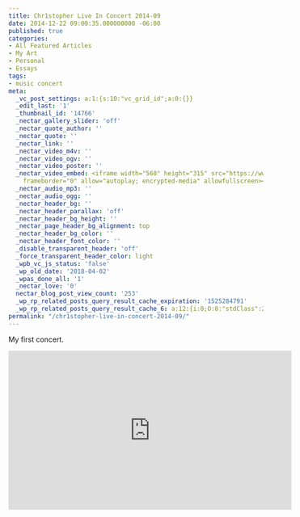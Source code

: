 ```yaml
---
title: Chr1stopher Live In Concert 2014-09
date: 2014-12-22 09:00:35.000000000 -06:00
published: true
categories:
- All Featured Articles
- My Art
- Personal
- Essays
tags:
- music concert
meta:
  _vc_post_settings: a:1:{s:10:"vc_grid_id";a:0:{}}
  _edit_last: '1'
  _thumbnail_id: '14766'
  _nectar_gallery_slider: 'off'
  _nectar_quote_author: ''
  _nectar_quote: ''
  _nectar_link: ''
  _nectar_video_m4v: ''
  _nectar_video_ogv: ''
  _nectar_video_poster: ''
  _nectar_video_embed: <iframe width="560" height="315" src="https://www.youtube.com/embed/xhleSGi6Vy4"
    frameborder="0" allow="autoplay; encrypted-media" allowfullscreen></iframe>
  _nectar_audio_mp3: ''
  _nectar_audio_ogg: ''
  _nectar_header_bg: ''
  _nectar_header_parallax: 'off'
  _nectar_header_bg_height: ''
  _nectar_page_header_bg_alignment: top
  _nectar_header_bg_color: ''
  _nectar_header_font_color: ''
  _disable_transparent_header: 'off'
  _force_transparent_header_color: light
  _wpb_vc_js_status: 'false'
  _wp_old_date: '2018-04-02'
  _wpas_done_all: '1'
  _nectar_love: '0'
  nectar_blog_post_view_count: '253'
  _wp_rp_related_posts_query_result_cache_expiration: '1525284791'
  _wp_rp_related_posts_query_result_cache_6: a:12:{i:0;O:8:"stdClass":2:{s:7:"post_id";s:5:"14762";s:5:"score";s:17:"90.11205560560762";}i:1;O:8:"stdClass":2:{s:7:"post_id";s:4:"4414";s:5:"score";s:16:"65.2421990569843";}i:2;O:8:"stdClass":2:{s:7:"post_id";s:5:"14771";s:5:"score";s:17:"24.86985654862332";}i:3;O:8:"stdClass":2:{s:7:"post_id";s:5:"14768";s:5:"score";s:17:"24.86985654862332";}i:4;O:8:"stdClass":2:{s:7:"post_id";s:5:"14751";s:5:"score";s:17:"24.86985654862332";}i:5;O:8:"stdClass":2:{s:7:"post_id";s:2:"39";s:5:"score";s:18:"10.394229722077748";}i:6;O:8:"stdClass":2:{s:7:"post_id";s:4:"9312";s:5:"score";s:17:"4.787508960165093";}i:7;O:8:"stdClass":2:{s:7:"post_id";s:4:"8367";s:5:"score";s:17:"4.787508960165093";}i:8;O:8:"stdClass":2:{s:7:"post_id";s:4:"7893";s:5:"score";s:17:"4.787508960165093";}i:9;O:8:"stdClass":2:{s:7:"post_id";s:4:"6726";s:5:"score";s:17:"4.787508960165093";}i:10;O:8:"stdClass":2:{s:7:"post_id";s:4:"6545";s:5:"score";s:17:"4.787508960165093";}i:11;O:8:"stdClass":2:{s:7:"post_id";s:4:"4765";s:5:"score";s:17:"4.787508960165093";}}
permalink: "/chr1stopher-live-in-concert-2014-09/"
---
```

<p>My first concert.</p>
<p><iframe width="560" height="315" src="https://www.youtube.com/embed/xhleSGi6Vy4" frameborder="0" allow="autoplay; encrypted-media" allowfullscreen></iframe></p>

